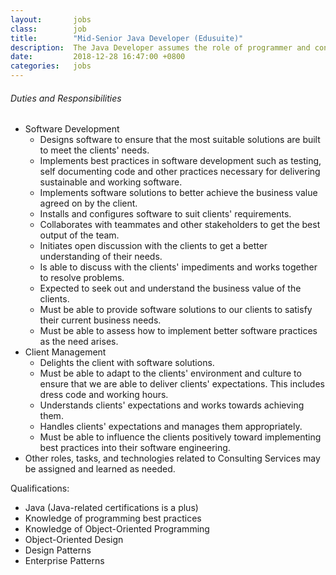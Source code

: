 ```yaml
---
layout:       jobs
class:        job
title:        "Mid-Senior Java Developer (Edusuite)"
description:  The Java Developer assumes the role of programmer and consultant, which involves implementing, assisting clients in the field of software development. Candidates must be willing to be assigned in Alabang.
date:         2018-12-28 16:47:00 +0800
categories:   jobs
---
```

<!-- Do not leave new lines after each element. Elements after new lines will not be rendered. -->
<h6 class="-dark">Duties and Responsibilities</h6>
<ul>
  <li>Software Development
    <ul>
        <li>Designs software to ensure that the most suitable solutions are built to meet the clients' needs.</li>
        <li>Implements best practices in software development such as testing, self documenting code and other practices necessary for delivering sustainable and working software.</li>
        <li>Implements software solutions to better achieve the business value agreed on by the client.</li>
        <li>Installs and configures software to suit clients' requirements.</li>
        <li>Collaborates with teammates and other stakeholders to get the best output of the team.</li>
        <li>Initiates open discussion with the clients to get a better understanding of their needs.</li>
        <li>Is able to discuss with the clients' impediments and works together to resolve problems.</li>
        <li>Expected to seek out and understand the business value of the clients.</li>
        <li>Must be able to provide software solutions to our clients to satisfy their current business needs.</li>
        <li>Must be able to assess how to implement better software practices as the need arises.</li>
    </ul>
  </li>
  <li>Client Management
    <ul>
        <li>Delights the client with software solutions.</li>
        <li>Must be able to adapt to the clients' environment and culture to ensure that we are able to deliver clients' expectations. This includes dress code and working hours.</li>
        <li>Understands clients' expectations and works towards achieving them.</li>
        <li>Handles clients' expectations and manages them appropriately.</li>
        <li>Must be able to influence the clients positively toward implementing best practices into their software engineering.</li>
    </ul>
  </li>
  <li>Other roles, tasks, and technologies related to Consulting Services may be assigned and learned as needed.</li>
</ul>
<p>Qualifications:</p>
<ul>
  <li>Java (Java-related certifications is a plus) </li>
  <li>Knowledge of programming best practices</li>
  <li>Knowledge of Object-Oriented Programming</li>
  <li>Object-Oriented Design</li>
  <li>Design Patterns</li>
  <li>Enterprise Patterns</li>
</ul>